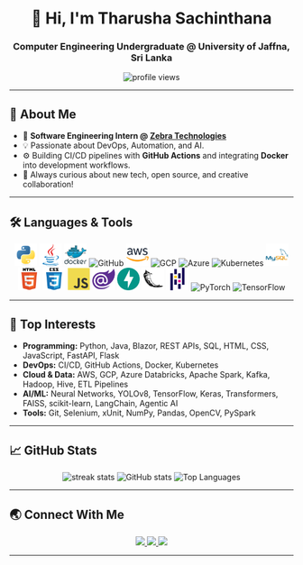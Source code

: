 <h1 align="center">👋 Hi, I'm Tharusha Sachinthana</h1>
<h3 align="center">Computer Engineering Undergraduate @ University of Jaffna, Sri Lanka</h3>
<p align="center">
  <img src="https://komarev.com/ghpvc/?username=tharushasachinthana&label=Profile%20views&color=29e7cd&style=flat-square" alt="profile views"/>
</p>

---

## 🚀 About Me

- 🦓 **Software Engineering Intern @ [Zebra Technologies](https://www.zebra.com/)**
- 💡 Passionate about DevOps, Automation, and AI.
- ⚙️ Building CI/CD pipelines with **GitHub Actions** and integrating **Docker** into development workflows.
- 🌱 Always curious about new tech, open source, and creative collaboration!

---

## 🛠️ Languages & Tools

<p align="center">
  <img src="https://raw.githubusercontent.com/devicons/devicon/master/icons/python/python-original.svg" alt="Python" width="40"/>
  <img src="https://raw.githubusercontent.com/devicons/devicon/master/icons/java/java-original.svg" alt="Java" width="40"/>
  <img src="https://raw.githubusercontent.com/devicons/devicon/master/icons/docker/docker-original-wordmark.svg" alt="Docker" width="40"/>
  <img src="https://www.vectorlogo.zone/logos/github/github-tile.svg" alt="GitHub" width="40"/>
  <img src="https://raw.githubusercontent.com/devicons/devicon/master/icons/amazonwebservices/amazonwebservices-original-wordmark.svg" alt="AWS" width="40"/>
  <img src="https://www.vectorlogo.zone/logos/google_cloud/google_cloud-icon.svg" alt="GCP" width="40"/>
  <img src="https://www.vectorlogo.zone/logos/microsoft_azure/microsoft_azure-icon.svg" alt="Azure" width="40"/>
  <img src="https://www.vectorlogo.zone/logos/kubernetes/kubernetes-icon.svg" alt="Kubernetes" width="40"/>
  <img src="https://raw.githubusercontent.com/devicons/devicon/master/icons/mysql/mysql-original-wordmark.svg" alt="MySQL" width="40"/>
  <img src="https://raw.githubusercontent.com/devicons/devicon/master/icons/html5/html5-original-wordmark.svg" alt="HTML5" width="40"/>
  <img src="https://raw.githubusercontent.com/devicons/devicon/master/icons/css3/css3-original-wordmark.svg" alt="CSS3" width="40"/>
  <img src="https://raw.githubusercontent.com/devicons/devicon/master/icons/javascript/javascript-original.svg" alt="JavaScript" width="40"/>
  <img src="https://raw.githubusercontent.com/devicons/devicon/master/icons/blazor/blazor-original.svg" alt="Blazor" width="40"/>
  <img src="https://raw.githubusercontent.com/devicons/devicon/master/icons/fastapi/fastapi-original.svg" alt="FastAPI" width="40"/>
  <img src="https://raw.githubusercontent.com/devicons/devicon/master/icons/flask/flask-original.svg" alt="Flask" width="40"/>
  <img src="https://raw.githubusercontent.com/devicons/devicon/master/icons/pandas/pandas-original.svg" alt="Pandas" width="40"/>
  <img src="https://www.vectorlogo.zone/logos/pytorch/pytorch-icon.svg" alt="PyTorch" width="40"/>
  <img src="https://www.vectorlogo.zone/logos/tensorflow/tensorflow-icon.svg" alt="TensorFlow" width="40"/>
</p>

---

## 🌟 Top Interests

- **Programming:** Python, Java, Blazor, REST APIs, SQL, HTML, CSS, JavaScript, FastAPI, Flask
- **DevOps:** CI/CD, GitHub Actions, Docker, Kubernetes
- **Cloud & Data:** AWS, GCP, Azure Databricks, Apache Spark, Kafka, Hadoop, Hive, ETL Pipelines
- **AI/ML:** Neural Networks, YOLOv8, TensorFlow, Keras, Transformers, FAISS, scikit-learn, LangChain, Agentic AI
- **Tools:** Git, Selenium, xUnit, NumPy, Pandas, OpenCV, PySpark

---

## 📈 GitHub Stats

<p align="center">
  <img src="https://github-readme-streak-stats.herokuapp.com/?user=TharushaSachinthana&theme=react&hide_border=true" alt="streak stats"/>
  <img src="https://github-readme-stats.vercel.app/api?username=TharushaSachinthana&count_private=true&show_icons=true&theme=radical&hide_border=true" alt="GitHub stats"/>
  <img src="https://github-readme-stats.vercel.app/api/top-langs/?username=TharushaSachinthana&layout=compact&theme=radical&hide_border=true" alt="Top Languages"/>
</p>

---

## 🌏 Connect With Me

<p align="center">
  <a href="https://www.linkedin.com/in/tharusha-sachinthana/">
    <img src="https://img.shields.io/badge/LinkedIn-29e7cd?style=for-the-badge&logo=linkedin&logoColor=white"/>
  </a>
  <a href="mailto:tharushaschinthana@gmail.com">
    <img src="https://img.shields.io/badge/Gmail-ea4335?style=for-the-badge&logo=gmail&logoColor=white"/>
  </a>
  <a href="https://twitter.com/tharushasachi">
    <img src="https://img.shields.io/badge/Twitter-1da1f2?style=for-the-badge&logo=twitter&logoColor=white"/>
  </a>
</p>

---

<!--
✨ Want to collaborate or chat? Open an issue or connect on socials!
-->
